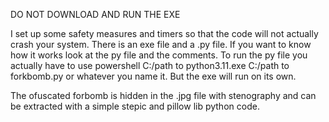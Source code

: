 DO NOT DOWNLOAD AND RUN THE EXE

I set up some safety measures and timers so that the code will not actually crash your system.
There is an exe file and a .py file. 
If you want to know how it works look at the py file and the comments.
To run the py file you actually have to use powershell C:/path to python3.11.exe  C:/path to forkbomb.py or whatever you name it.
But the exe will run on its own.

The ofuscated forbomb is hidden in the .jpg file with stenography and can be extracted with a simple stepic and pillow lib python code.
